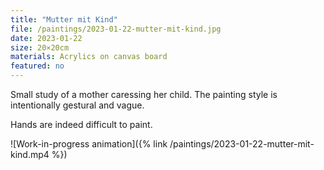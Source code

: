 ```yaml
---
title: "Mutter mit Kind"
file: /paintings/2023-01-22-mutter-mit-kind.jpg
date: 2023-01-22
size: 20×20cm
materials: Acrylics on canvas board
featured: no
---
```


Small study of a mother caressing her child. The painting style is intentionally gestural and vague.

Hands are indeed difficult to paint.

![Work-in-progress animation]({% link /paintings/2023-01-22-mutter-mit-kind.mp4 %})